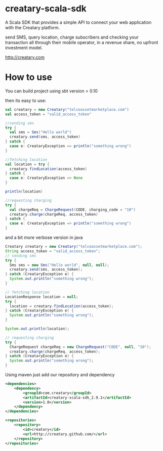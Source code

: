 # creatary-scala-sdk

A Scala SDK that provides a simple API to connect your web application with the Creatary platform.

send SMS, query location, charge subscribers and checking your transaction all through their mobile operator, in a revenue share, no upfront investment model.

http://creatary.com

# How to use

You can build project using sbt version > 0.10

then its easy to use:

```scala
val creatary = new Creatary("telcoassetmarketplace.com")
val access_token = "valid_access_token"

//sending sms
try {
  val sms = Sms("Hello world")
  creatary.send(sms, access_token)
} catch {
  case e: CreataryException => println("something wrong")
}

//fetching location
val location = try {
  creatary.findLocation(access_token)
} catch {
  case e: CreataryException => None
}

println(location)

//requesting charging
try {
  val chargeReq = ChargeRequest(CODE, charging_code = "10")
  creatary.charge(chargeReq, access_token)
} catch {
  case e: CreataryException => println("something wrong")
}
```

and a bit more verbose version in java

```java
Creatary creatary = new Creatary("telcoassetmarketplace.com");
String access_token = "valid_access_token";
// sending sms
try {
  Sms sms = new Sms("Hello world", null, null);
  creatary.send(sms, access_token);
} catch (CreataryException e) {
  System.out.println("something wrong");
}

// fetching location
LocationResponse location = null;
try {
  location = creatary.findLocation(access_token);
} catch (CreataryException e) {
  System.out.println("something wrong");
}

System.out.println(location);

// requesting charging
try {
  ChargeRequest chargeReq = new ChargeRequest("CODE", null, "10");
  creatary.charge(chargeReq, access_token);
} catch (CreataryException e) {
  System.out.println("something wrong");
}
```

Using maven just add our repository and dependency
```xml
<dependencies>
	<dependency>
		<groupId>com.creatary</groupId>
		<artifactId>creatary-scala-sdk_2.9.1</artifactId>
		<version>1.0</version>
	</dependency>
</dependencies>

<repositories>
	<repository>
		<id>creatary</id>
		<url>http://creatary.github.com/</url>
	</repository>
</repositories>
```

		